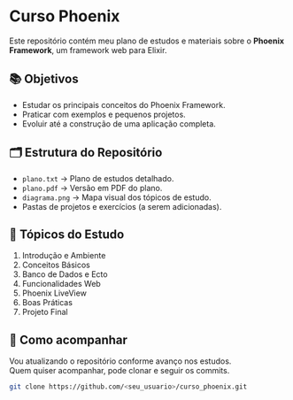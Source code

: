 # Curso Phoenix

Este repositório contém meu plano de estudos e materiais sobre o **Phoenix Framework**, um framework web para Elixir.

## 📚 Objetivos
- Estudar os principais conceitos do Phoenix Framework.
- Praticar com exemplos e pequenos projetos.
- Evoluir até a construção de uma aplicação completa.

## 🗂 Estrutura do Repositório
- `plano.txt` → Plano de estudos detalhado.
- `plano.pdf` → Versão em PDF do plano.
- `diagrama.png` → Mapa visual dos tópicos de estudo.
- Pastas de projetos e exercícios (a serem adicionadas).

## 🔖 Tópicos do Estudo
1. Introdução e Ambiente  
2. Conceitos Básicos  
3. Banco de Dados e Ecto  
4. Funcionalidades Web  
5. Phoenix LiveView  
6. Boas Práticas  
7. Projeto Final  

## 🚀 Como acompanhar
Vou atualizando o repositório conforme avanço nos estudos.  
Quem quiser acompanhar, pode clonar e seguir os commits.

```bash
git clone https://github.com/<seu_usuario>/curso_phoenix.git
